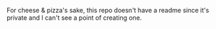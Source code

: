 For cheese & pizza's sake, this repo doesn't have a readme since it's private and I can't see a point of creating one.

